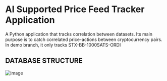 # AI Supported Price Feed Tracker Application
A Python application that tracks correlation between datasets. Its main purpose is to catch correlated price-actions between cryptocurrency pairs.
In demo branch, it only tracks STX-BB-1000SATS-ORDI

## DATABASE STRUCTURE
![image](https://github.com/BurakDorman/correlation_tracker/assets/47524842/e75e79b2-7b86-4258-97b1-210dc30ed593)

